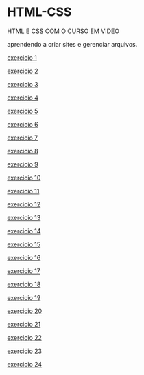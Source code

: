 # HTML-CSS

 HTML E CSS COM O CURSO EM VIDEO
 
aprendendo a criar sites e  gerenciar arquivos.

<a href="https://ericvieira2001.github.io/HTML-CSS/EXERCICIOS/EX 01/index.html">exercicio 1</a>

<a href="https://ericvieira2001.github.io/HTML-CSS/EXERCICIOS/EX 02/index.html">exercicio 2</a>

<a href="https://ericvieira2001.github.io/HTML-CSS/EXERCICIOS/EX 03/index.html">exercicio 3</a>

<a href="https://ericvieira2001.github.io/HTML-CSS/EXERCICIOS/EX 04/index.html">exercicio 4</a>

<a href="https://ericvieira2001.github.io/HTML-CSS/EXERCICIOS/EX 05/index.html">exercicio 5</a>

<a href="https://ericvieira2001.github.io/HTML-CSS/EXERCICIOS/EX 06/index.html">exercicio 6</a>

<a href="https://ericvieira2001.github.io/HTML-CSS/EXERCICIOS/EX 07/index.html">exercicio 7</a>

<a href="https://ericvieira2001.github.io/HTML-CSS/EXERCICIOS/EX 08/index.html">exercicio 8</a>

<a href="https://ericvieira2001.github.io/HTML-CSS/EXERCICIOS/EX 09/index.html">exercicio 9</a>

<a href="https://ericvieira2001.github.io/HTML-CSS/EXERCICIOS/EX 10/index.html">exercicio 10</a>

<a href="https://ericvieira2001.github.io/HTML-CSS/EXERCICIOS/EX 11/index.html">exercicio 11</a>

<a href="https://ericvieira2001.github.io/HTML-CSS/EXERCICIOS/EX 12/index.html">exercicio 12</a>

<a href="https://ericvieira2001.github.io/HTML-CSS/EXERCICIOS/EX 13/index.html">exercicio 13</a>

<a href="https://ericvieira2001.github.io/HTML-CSS/EXERCICIOS/EX 14/index.html">exercicio 14</a>

<a href="https://ericvieira2001.github.io/HTML-CSS/EXERCICIOS/EX 15/index.html">exercicio 15</a>

<a href="https://ericvieira2001.github.io/HTML-CSS/EXERCICIOS/EX 16/index.html">exercicio 16</a>

<a href="https://ericvieira2001.github.io/HTML-CSS/EXERCICIOS/EX 17/index.html">exercicio 17</a>

<a href="https://ericvieira2001.github.io/HTML-CSS/EXERCICIOS/EX 18/index.html">exercicio 18</a>

<a href="https://ericvieira2001.github.io/HTML-CSS/EXERCICIOS/EX 19/index.html">exercicio 19</a>

<a href="https://ericvieira2001.github.io/HTML-CSS/EXERCICIOS/EX 20/index.html">exercicio 20</a>

<a href="https://ericvieira2001.github.io/HTML-CSS/EXERCICIOS/EX 21/index.html">exercicio 21</a>

<a href="https://ericvieira2001.github.io/HTML-CSS/EXERCICIOS/EX 22/index.html">exercicio 22</a>

<a href="https://ericvieira2001.github.io/HTML-CSS/EXERCICIOS/EX 23/index.html">exercicio 23</a>

<a href="https://ericvieira2001.github.io/HTML-CSS/EXERCICIOS/EX 24/index.html">exercicio 24</a>


